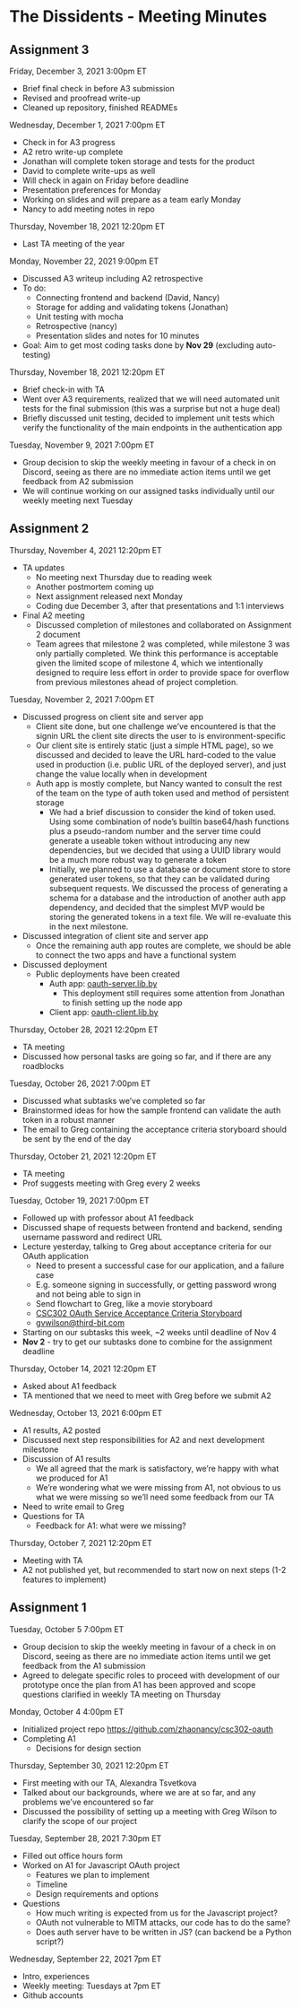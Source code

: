 # The Dissidents - Meeting Minutes

## Assignment 3

Friday, December 3, 2021 3:00pm ET
- Brief final check in before A3 submission
- Revised and proofread write-up
- Cleaned up repository, finished READMEs

Wednesday, December 1, 2021 7:00pm ET
- Check in for A3 progress
- A2 retro write-up complete
- Jonathan will complete token storage and tests for the product
- David to complete write-ups as well
- Will check in again on Friday before deadline
- Presentation preferences for Monday
- Working on slides and will prepare as a team early Monday
- Nancy to add meeting notes in repo

Thursday, November 18, 2021 12:20pm ET
- Last TA meeting of the year

Monday, November 22, 2021 9:00pm ET
- Discussed A3 writeup including A2 retrospective
- To do:
  - Connecting frontend and backend (David, Nancy)
  - Storage for adding and validating tokens (Jonathan)
  - Unit testing with mocha 
  - Retrospective (nancy)
  - Presentation slides and notes for 10 minutes
- Goal: Aim to get most coding tasks done by **Nov 29** (excluding auto-testing)

Thursday, November 18, 2021 12:20pm ET
- Brief check-in with TA
- Went over A3 requirements, realized that we will need automated unit tests for the final submission (this was a surprise but not a huge deal)
- Briefly discussed unit testing, decided to implement unit tests which verify the functionality of the main endpoints in the authentication app

Tuesday, November 9, 2021 7:00pm ET
- Group decision to skip the weekly meeting in favour of a check in on Discord, seeing as there are no immediate action items until we get feedback from A2 submission
- We will continue working on our assigned tasks individually until our weekly meeting next Tuesday


## Assignment 2

Thursday, November 4, 2021 12:20pm ET
- TA updates
  - No meeting next Thursday due to reading week
  - Another postmortem coming up
  - Next assignment released next Monday
  - Coding due December 3, after that presentations and 1:1 interviews
- Final A2 meeting
  - Discussed completion of milestones and collaborated on Assignment 2 document
  - Team agrees that milestone 2 was completed, while milestone 3 was only partially completed. We think this performance is acceptable given the limited scope of milestone 4, which we intentionally designed to require less effort in order to provide space for overflow from previous milestones ahead of project completion.

Tuesday, November 2, 2021 7:00pm ET
- Discussed progress on client site and server app
  - Client site done, but one challenge we’ve encountered is that the signin URL the client site directs the user to is environment-specific
  - Our client site is entirely static (just a simple HTML page), so we discussed and decided to leave the URL hard-coded to the value used in production (i.e. public URL of the deployed server), and just change the value locally when in development
  - Auth app is mostly complete, but Nancy wanted to consult the rest of the team on the type of auth token used and method of persistent storage
    - We had a brief discussion to consider the kind of token used. Using some combination of node’s builtin base64/hash functions plus a pseudo-random number and the server time could generate a useable token without introducing any new dependencies, but we decided that using a UUID library would be a much more robust way to generate a token
    - Initially, we planned to use a database or document store to store generated user tokens, so that they can be validated during subsequent requests. We discussed the process of generating a schema for a database and the introduction of another auth app dependency, and decided that the simplest MVP would be storing the generated tokens in a text file. We will re-evaluate this in the next milestone.
- Discussed integration of client site and server app
  - Once the remaining auth app routes are complete, we should be able to connect the two apps and have a functional system
- Discussed deployment
  - Public deployments have been created
    - Auth app: [oauth-server.lib.by](oauth-server.lib.by)
      - This deployment still requires some attention from Jonathan to finish setting up the node app
    - Client app: [oauth-client.lib.by](oauth-client.lib.by)

Thursday, October 28, 2021 12:20pm ET
- TA meeting
- Discussed how personal tasks are going so far, and if there are any roadblocks

Tuesday, October 26, 2021 7:00pm ET
- Discussed what subtasks we’ve completed so far
- Brainstormed ideas for how the sample frontend can validate the auth token in a robust manner
- The email to Greg containing the acceptance criteria storyboard should be sent by the end of the day

Thursday, October 21, 2021 12:20pm ET
- TA meeting
- Prof suggests meeting with Greg every 2 weeks

Tuesday, October 19, 2021 7:00pm ET
- Followed up with professor about A1 feedback
- Discussed shape of requests between frontend and backend, sending username password and redirect URL
- Lecture yesterday, talking to Greg about acceptance criteria for our OAuth application
  - Need to present a successful case for our application, and a failure case
  - E.g. someone signing in successfully, or getting password wrong and not being able to sign in
  - Send flowchart to Greg, like a movie storyboard
  - [CSC302 OAuth Service Acceptance Criteria Storyboard](https://docs.google.com/drawings/d/15oW20nCNt3_l6jOFAW5Ji9htRdRud2nnq5nddlI60WQ/edit)
  - gvwilson@third-bit.com 
- Starting on our subtasks this week, ~2 weeks until deadline of Nov 4
- **Nov 2** - try to get our subtasks done to combine for the assignment deadline

Thursday, October 14, 2021 12:20pm ET
- Asked about A1 feedback
- TA mentioned that we need to meet with Greg before we submit A2

Wednesday, October 13, 2021 6:00pm ET
- A1 results, A2 posted
- Discussed next step responsibilities for A2 and next development milestone
- Discussion of A1 results
  - We all agreed that the mark is satisfactory, we’re happy with what we produced for A1
  - We’re wondering what we were missing from A1, not obvious to us what we were missing so we’ll need some feedback from our TA
- Need to write email to Greg
- Questions for TA
  - Feedback for A1: what were we missing?


Thursday, October 7, 2021 12:20pm ET
- Meeting with TA
- A2 not published yet, but recommended to start now on next steps (1-2 features to implement)


## Assignment 1

Tuesday, October 5 7:00pm ET
- Group decision to skip the weekly meeting in favour of a check in on Discord, seeing as there are no immediate action items until we get feedback from the A1 submission
- Agreed to delegate specific roles to proceed with development of our prototype once the plan from A1 has been approved and scope questions clarified in weekly TA meeting on Thursday

Monday, October 4 4:00pm ET
- Initialized project repo https://github.com/zhaonancy/csc302-oauth
- Completing A1
    - Decisions for design section

Thursday, September 30, 2021 12:20pm ET
- First meeting with our TA, Alexandra Tsvetkova
- Talked about our backgrounds, where we are at so far, and any problems we’ve encountered so far
- Discussed the possibility of setting up a meeting with Greg Wilson to clarify the scope of our project

Tuesday, September 28, 2021 7:30pm ET
- Filled out office hours form
- Worked on A1 for Javascript OAuth project
    - Features we plan to implement
    - Timeline
    - Design requirements and options
- Questions
    - How much writing is expected from us for the Javascript project?
    - OAuth not vulnerable to MITM attacks, our code has to do the same?
    - Does auth server have to be written in JS? (can backend be a Python script?)

Wednesday, September 22, 2021 7pm ET
- Intro, experiences
- Weekly meeting: Tuesdays at 7pm ET
- Github accounts
